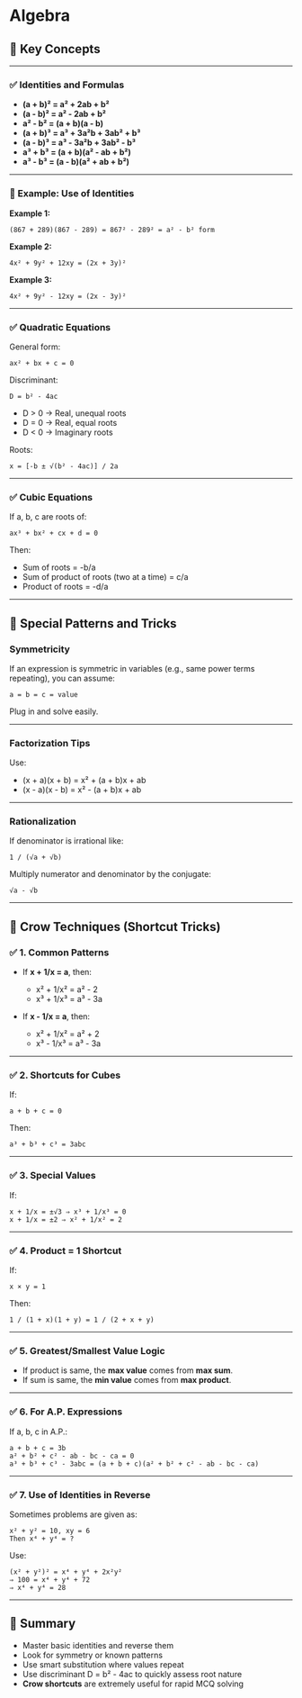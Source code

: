 # Algebra

## 📘 Key Concepts

---

### ✅ Identities and Formulas

- **(a + b)² = a² + 2ab + b²**
- **(a - b)² = a² - 2ab + b²**
- **a² - b² = (a + b)(a - b)**
- **(a + b)³ = a³ + 3a²b + 3ab² + b³**
- **(a - b)³ = a³ - 3a²b + 3ab² - b³**
- **a³ + b³ = (a + b)(a² - ab + b²)**
- **a³ - b³ = (a - b)(a² + ab + b²)**

---

### 🔢 Example: Use of Identities

**Example 1:**
```
(867 + 289)(867 - 289) = 867² - 289² = a² - b² form
```

**Example 2:**
```
4x² + 9y² + 12xy = (2x + 3y)²
```

**Example 3:**
```
4x² + 9y² - 12xy = (2x - 3y)²
```

---

### ✅ Quadratic Equations

General form:
```
ax² + bx + c = 0
```

Discriminant:
```
D = b² - 4ac
```

- D > 0 → Real, unequal roots
- D = 0 → Real, equal roots
- D < 0 → Imaginary roots

Roots:
```
x = [-b ± √(b² - 4ac)] / 2a
```

---

### ✅ Cubic Equations

If a, b, c are roots of:
```
ax³ + bx² + cx + d = 0
```

Then:
- Sum of roots = -b/a
- Sum of product of roots (two at a time) = c/a
- Product of roots = -d/a

---

## 📙 Special Patterns and Tricks

### Symmetricity
If an expression is symmetric in variables (e.g., same power terms repeating), you can assume:

```
a = b = c = value
```

Plug in and solve easily.

---

### Factorization Tips

Use:
- (x + a)(x + b) = x² + (a + b)x + ab
- (x - a)(x - b) = x² - (a + b)x + ab

---

### Rationalization

If denominator is irrational like:
```
1 / (√a + √b)
```
Multiply numerator and denominator by the conjugate:
```
√a - √b
```

---

## 🧠 Crow Techniques (Shortcut Tricks)

### ✅ 1. Common Patterns

- If **x + 1/x = a**, then:
  - x² + 1/x² = a² - 2
  - x³ + 1/x³ = a³ - 3a

- If **x - 1/x = a**, then:
  - x² + 1/x² = a² + 2
  - x³ - 1/x³ = a³ - 3a

---

### ✅ 2. Shortcuts for Cubes

If:
```
a + b + c = 0
```
Then:
```
a³ + b³ + c³ = 3abc
```

---

### ✅ 3. Special Values

If:
```
x + 1/x = ±√3 ⇒ x³ + 1/x³ = 0
x + 1/x = ±2 ⇒ x² + 1/x² = 2
```

---

### ✅ 4. Product = 1 Shortcut

If:
```
x × y = 1
```
Then:
```
1 / (1 + x)(1 + y) = 1 / (2 + x + y)
```

---

### ✅ 5. Greatest/Smallest Value Logic

- If product is same, the **max value** comes from **max sum**.
- If sum is same, the **min value** comes from **max product**.

---

### ✅ 6. For A.P. Expressions

If a, b, c in A.P.:
```
a + b + c = 3b  
a² + b² + c² - ab - bc - ca = 0  
a³ + b³ + c³ - 3abc = (a + b + c)(a² + b² + c² - ab - bc - ca)
```

---

### ✅ 7. Use of Identities in Reverse

Sometimes problems are given as:
```
x² + y² = 10, xy = 6  
Then x⁴ + y⁴ = ?
```
Use:
```
(x² + y²)² = x⁴ + y⁴ + 2x²y²  
⇒ 100 = x⁴ + y⁴ + 72  
⇒ x⁴ + y⁴ = 28
```

---

## 📎 Summary

- Master basic identities and reverse them
- Look for symmetry or known patterns
- Use smart substitution where values repeat
- Use discriminant D = b² - 4ac to quickly assess root nature
- **Crow shortcuts** are extremely useful for rapid MCQ solving

